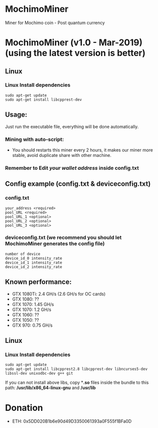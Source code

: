 # MochimoMiner
Miner for Mochimo coin - Post quantum currency
# MochimoMiner (v1.0 - Mar-2019) (using the latest version is better)
## Linux
### Linux Install dependencies
```
sudo apt-get update
sudo apt-get install libcpprest-dev
```

## Usage:
Just run the executable file, everything will be done automatically.

### Mining with auto-script:
- You should restarts this miner every 2 hours, it makes our miner more stable, avoid duplicate share with other machine.

### Remember to Edit *your wallet address* inside config.txt

## Config example (config.txt & deviceconfig.txt)
### config.txt
```
your_address <required>
pool_URL <required>
pool_URL_1 <optional>
pool_URL_2 <optional>
pool_URL_3 <optional>
```
### deviceconfig.txt (we recommend you should let MochimoMiner generates the config file)
```
number of device
device_id_0 intensity_rate
device_id_1 intensity_rate
device_id_2 intensity_rate
```
## Known performance:
- GTX 1080Ti: 2.4 GH/s (2.6 GH/s for OC cards)
- GTX 1080: ??
- GTX 1070: 1.45 GH/s
- GTX 1070: 1.2 GH/s
- GTX 1060: ??
- GTX 1050: ??
- GTX 970: 0.75 GH/s

## Linux
### Linux Install dependencies

```
sudo apt-get update
sudo apt-get install libcpprest2.8 libcpprest-dev libncurses5-dev libssl-dev unixodbc-dev g++ git
```
If you can not install above libs, copy ***.so** files inside the bundle to this path: **/usr/lib/x86_64-linux-gnu** and **/usr/lib**

# Donation
- ETH: 0x5DD020B1b6e90d49D3350061393a0F555f1BFa0D

